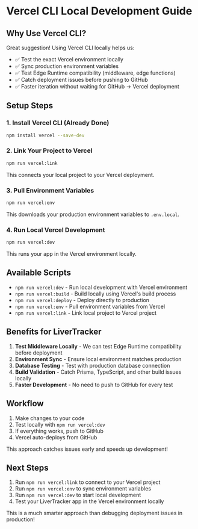 # Vercel CLI Local Development Guide

## Why Use Vercel CLI?

Great suggestion! Using Vercel CLI locally helps us:
- ✅ Test the exact Vercel environment locally
- ✅ Sync production environment variables
- ✅ Test Edge Runtime compatibility (middleware, edge functions)
- ✅ Catch deployment issues before pushing to GitHub
- ✅ Faster iteration without waiting for GitHub → Vercel deployment

## Setup Steps

### 1. Install Vercel CLI (Already Done)
```bash
npm install vercel --save-dev
```

### 2. Link Your Project to Vercel
```bash
npm run vercel:link
```
This connects your local project to your Vercel deployment.

### 3. Pull Environment Variables
```bash
npm run vercel:env
```
This downloads your production environment variables to `.env.local`.

### 4. Run Local Vercel Development
```bash
npm run vercel:dev
```
This runs your app in the Vercel environment locally.

## Available Scripts

- `npm run vercel:dev` - Run local development with Vercel environment
- `npm run vercel:build` - Build locally using Vercel's build process
- `npm run vercel:deploy` - Deploy directly to production
- `npm run vercel:env` - Pull environment variables from Vercel
- `npm run vercel:link` - Link local project to Vercel project

## Benefits for LiverTracker

1. **Test Middleware Locally** - We can test Edge Runtime compatibility before deployment
2. **Environment Sync** - Ensure local environment matches production
3. **Database Testing** - Test with production database connection
4. **Build Validation** - Catch Prisma, TypeScript, and other build issues locally
5. **Faster Development** - No need to push to GitHub for every test

## Workflow

1. Make changes to your code
2. Test locally with `npm run vercel:dev`
3. If everything works, push to GitHub
4. Vercel auto-deploys from GitHub

This approach catches issues early and speeds up development!

## Next Steps

1. Run `npm run vercel:link` to connect to your Vercel project
2. Run `npm run vercel:env` to sync environment variables
3. Run `npm run vercel:dev` to start local development
4. Test your LiverTracker app in the Vercel environment locally

This is a much smarter approach than debugging deployment issues in production!